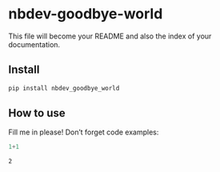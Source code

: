 # nbdev-goodbye-world


<!-- WARNING: THIS FILE WAS AUTOGENERATED! DO NOT EDIT! -->

This file will become your README and also the index of your
documentation.

## Install

``` sh
pip install nbdev_goodbye_world
```

## How to use

Fill me in please! Don’t forget code examples:

``` python
1+1
```

    2
